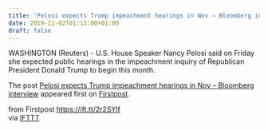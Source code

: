```yaml
---
title: 'Pelosi expects Trump impeachment hearings in Nov – Bloomberg interview'
date: 2019-11-02T01:13:00+01:00
draft: false
---
```


WASHINGTON (Reuters) - U.S. House Speaker Nancy Pelosi said on Friday she expected public hearings in the impeachment inquiry of Republican President Donald Trump to begin this month.

The post [Pelosi expects Trump impeachment hearings in Nov – Bloomberg interview](http://www.firstpost.com/world/pelosi-expects-trump-impeachment-hearings-in-nov-bloomberg-interview-7588271.html) appeared first on [Firstpost](http://www.firstpost.com).

  
  
from Firstpost https://ift.tt/2r2SYlf  
via [IFTTT](https://ifttt.com/?ref=da&site=blogger)
